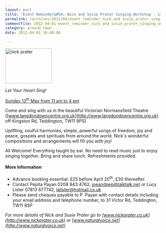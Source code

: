 ```yaml
---
layout: post
title: "Event Reminder&#58; Nick and Susie Prater Singing Workshop - 13 May 2012"
permalink: /archives/2012/04/event_reminder_nick_and_susie_prater_singing_works.html
commentfile: 2012-04-01-event_reminder_nick_and_susie_prater_singing_works
category: around_town
date: 2012-04-01 10:40:04

---
```


<a href="/assets/images/2012/nickpraterflyer.jpg" title="See larger version of - nick prater"><img src="/assets/images/2012/nickpraterflyer_thumb.jpg" width="150" height="113" alt="nick prater" class="photo right" /></a>

*Let Your Heart Sing!*

[Sunday 13<sup>th</sup> May from 11 am to 4 pm](/event/event/200705143210)

Come and sing with us in the beautiful Victorian Normansfield Theatre
([www.langdondowncentre.org.uk](http://www.langdondowncentre.org.uk) off Kingston Rd, Teddington, TW11 9PS)

Uplifting, soulful harmonies, simple, powerful songs of freedom, joy and peace, gospels and spirituals from around the world. Nick's wonderful compositions and arrangements will fill you with joy!

All Welcome! Everything taught by ear. No need to read music just to enjoy singing together. Bring and share lunch. Refreshments provided.

#### More Information

-   Advance booking essential: £25 before April 20<sup>th</sup>, £30 thereafter.
-   Contact Pepita Payan 0208 943 4762, <joeandpep@talktalk.net> or Lucy Lister 07813 677742, <lalister@hotmail.co.uk>
-   Please send cheques payable to P. Payan with contact details including your email address and telephone number, to 31 Victor Rd, Teddington, TW11 8SP

<em>For more details of Nick and Susie Prater go to [www.nickprater.co.uk](http://www.nickprater.co.uk) or [www.naturalvoice.net](http://www.naturalvoice.net)</em>
